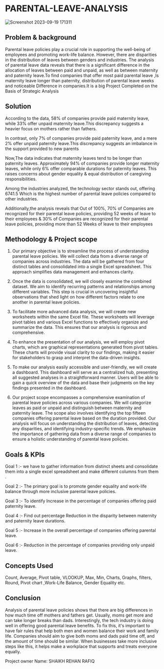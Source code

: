 # PARENTAL-LEAVE-ANALYSIS
![Screenshot 2023-09-19 171311](https://github.com/user-attachments/assets/00da9f5b-8502-4f51-95aa-1e33ab060910)

## Problem & background
Parental leave policies play a crucial role in supporting the well-being of employees and promoting work-life balance. However, there are disparities in the distribution of leaves between genders and industries. The analysis of parental leave data reveals that there is a significant difference in the allocation of leaves between paid and unpaid, as well as between maternity and paternity leave.To find companies that offer most paid parental leave ,Is maternity leave longer than paternity, distribution of parental leave weeks and noticeable Difference in companies.It is a big Project Completed   on the Basis of Strategic Analysis

## Solution
According to the data, 58% of companies provide paid maternity leave, while 33% offer
unpaid maternity leave.This discrepancy suggests a heavier focus on mothers
rather than fathers.


In contrast, only 7% of companies provide paid paternity leave, and a mere 2% offer unpaid paternity leave.This discrepancy suggests an imbalance in the support provided to new parents


Now,The data indicates that maternity leaves tend to be longer than paternity leaves. Approximately 94% of companies provide longer maternity leaves, while only 6% offer comparable durations for paternity leaves. This  raises concerns about gender equality & equal distribution of caregiving responsibilities.


Among the industries analyzed, the technology sector stands out, offering 6741.5 Which is the highest number of parental leave policies compared to other industries.


Additionally,the analysis reveals that Out of  100%, 70% of Companies are recognized for their  parental leave policies, providing 52 weeks of leave to their employees & 30% of Companies are recognized for their parental leave policies, providing  more than 52 Weeks of leave to their employees


## Methodology & Project scope
1. Our primary objective is to streamline the process of understanding parental leave policies. We will collect data from a diverse range of companies across industries. The data will be gathered from four distinct tables and consolidated into a single Excel spreadsheet. This approach simplifies data management and enhances clarity.

2. Once the data is consolidated, we will closely examine the combined dataset. We aim to identify recurring patterns and relationships among different variables. This step is crucial in uncovering insightful observations that shed light on how different factors relate to one another in parental leave policies.
  
3. To facilitate more advanced data analysis, we will create new worksheets within the same Excel file. These worksheets will leverage pivot tables and various Excel functions to effectively organize and summarize the data. This ensures that our analysis is rigorous and comprehensive.
 

4. To enhance the presentation of our analysis, we will employ pivot charts, which are graphical representations generated from pivot tables. These charts will provide visual clarity to our findings, making it easier for stakeholders to grasp and interpret the data-driven insights.


5. To make our analysis easily accessible and user-friendly, we will create a dashboard. This dashboard will serve as a centralized hub, presenting all suggested analyses in a straightforward manner. Users will be able to gain a quick overview of the data and base their judgments on the key findings presented in the dashboard.


6. Our project scope encompasses a comprehensive examination of parental leave policies across various companies. We will categorize leaves as paid or unpaid and distinguish between maternity and paternity leave. The scope also involves identifying the top fifteen companies offering parental leave based on the duration provided. Our analysis will focus on understanding the distribution of leaves, detecting any disparities, and identifying industry-specific trends. We emphasize the importance of gathering data from a diverse range of companies to ensure a holistic understanding of parental leave policies.
   


## Goals & KPIs
Goal 1 :-  we have to gather information from  distinct sheets and consolidate them into a single excel spreadsheet and make different columns from them .

Goal 2 :-  The primary goal is to promote gender equality and work-life balance through more inclusive parental leave policies.

Goal 3 :-  To identify Increase in the percentage of companies offering paid paternity leave.

Goal 4 :- Find out percentage Reduction in the disparity between maternity and paternity leave durations.

Goal 5 :-  Increase in the overall percentage of companies offering parental leave.

Goal 6 :- Reduction in the percentage of companies providing only unpaid leave.



## Concepts Used
Count, Average, Pivot table, VLOOKUP, Max, Min, Charts, Graphs, filters, Round, Pivot chart  ,Work-Life Balance, Gender Equality etc.

## Conclusion
Analysis of parental leave policies shows that there are big differences in how much time off mothers and fathers get. Usually, moms get more and can take longer breaks than dads. Interestingly, the tech industry is doing well in offering good parental leave benefits.
To fix this, it's important to have fair rules that help both men and women balance their work and family life. Companies should aim to give both moms and dads paid time off, and the amount of time should be similar. When businesses take more inclusive steps like this, it helps make a workplace that supports and treats everyone equally.

Project owner
Name: SHAIKH REHAN RAFIQ



